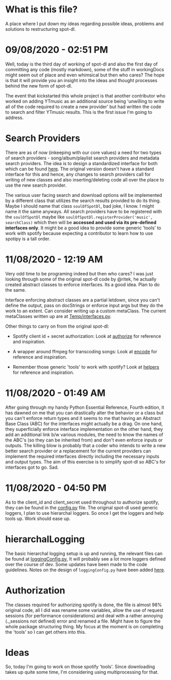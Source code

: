 # What is this file?

A place where I put down my ideas regarding possible ideas, problems and
solutions to restructuring spot-dl.

# 09/08/2020 - 02:51 PM

Well, today is the third day of working of spot-dl and also the first day
of committing any code (mostly markdown), some of the stuff in workingDocs
might seem out of place and even whimsical but then who cares? The hope is that
it will provide you an insight into the ideas and thought processes behind the
new form of spot-dl.

The event that kickstarted this whole project is that another contributor who
worked on adding YTmusic as an additional source being 'unwilling to write all
of the code required to create a new provider' but had written the code to
search and filter YTmusic results. This is the first issue I'm going to
address.

# Search Providers

There are as of now (inkeeping with our core values) a need for two types of
search providers - song/album/playlist search providers and metadata search
providers. The idea is to design a standardized interface for both which can
be found [here](interfaces.md). The original version doesn't have a standard
interface for this and hence, any changes to search providers call for writing
of new classes and also inserting/deleting code all over the place to use the
new search provider.

The various user facing search and download options will be implemented by a
different class that utilizes the search results provided to do its thing.
Maybe I should name that class `soulOfSpotDl`, bad joke, I know. I might name
it the same anyways. All search providers have to be registered with the
`soulOfSpotDl` maybe like `soulOfSpotDl.registerProvider('music', searchClass)`
which then will be **accessed and used via its pre-defined interfaces only**.
It might be a good idea to provide some generic 'tools' to work with spotify
because expecting a contributor to learn how to use spotipy is a tall order.

# 11/08/2020 - 12:19 AM

Very odd time to be programing indeed but then who cares? I was just looking
through some of the original spot-dl code by @ritek, he actually created
abstract classes to enforce interfaces. Its a good idea. Plan to do the same.

Interface enforcing abstract classes are a partial letdown, since you can't
define the output, pass on docStrings or enforce input args but they do the
work to an extent. Can consider writing up a custom metaClass. The current
metaClasses written up are at [Temp/interfaces.py](../Temp/interfaces.py).

Other things to carry on from the original spot-dl:
- Spotify client id + secret authorization: Look at
[authorize](../Ref%20-%20Original%20Code/spotdl/authorize) for reference and
inspiration.

- A wrapper around ffmpeg for transcoding songs: Look at
[encode](../Ref%20-%20Original%20Code/spotdl/encode) for reference and
inspiration.

- Remember those generic 'tools' to work with spotify? Look at
[helpers](../Ref%20-%20Original%20Code/spotdl/helpers) for reference and
inspiration.

# 11/08/2020 - 01:49 AM

After going through my handy Python Essential Reference, Fourth edition, it has
dawned on me that you can drastically alter the behavior or a class but you
can't enforce return types and it seems to me that having an Abstract Base
Class (ABC) for the interfaces might actually be a drag. On one hand, they
superficially enforce interface implementation on the other hand, they add an
additional link b/w various modules, the need to know the names of the ABC's
(so they can be inherited from) and don't even enforce inputs or outputs. The
killing blow is probably that a coder who intends to write a new better search
provider or a replacement for the current providers can implement the required
interfaces directly including the necessary inputs and output types. The aim
of this exercise is to simplify spot-dl so ABC's for interfaces got to go. Sad.

# 11/08/2020 - 04:50 PM

As to the client_id and client_secret used throughout to authorize spotify,
they can be found in the
[config.py](../Ref%20-%20Original%20Code/spotdl/config.py) file. The original
spot-dl used generic loggers, I plan to use hierarchal loggers. So once I get
the loggers and help tools up. Work should ease up.

# hierarchalLogging

The basic hierarchal logging setup is up and running, the relevant files can be
found at [loggingConfig.py](../Temp/loggingConfig.py), It will probably see a
lot more loggers defined over the course of dev. Some updates have been made to
the code guidelines. Notes on the design of `loggingConfig.py` have been added
[here](../Working%20Docs/Design%20Notes.md).

# Authorization

The classes required for authorizing spotify is done, the file is almost 98%
original code, all I did was rename some variables, allow the use of request
sessions (for performance considerations) and deal with a rather annoying
(._sessions not defined) error and renamed a file. Might have to figure the
whole package structuring thing. My focus at the moment is on completing the
'tools' so I can get others into this.

# Ideas

So, today I'm going to work on those spotify 'tools'. Since downloading takes
up quite some time, I'm considering using multiprocessing for that.